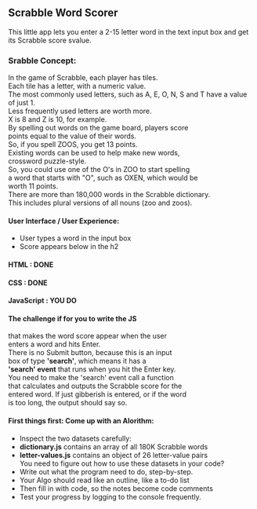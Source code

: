 ## Scrabble Word Scorer  
This little app lets you enter a 2-15 letter word in the
text input box and get its Scrabble score svalue.

### Srabble Concept:
In the game of Scrabble, each player has tiles.  
Each tile has a letter, with a numeric value.  
The most commonly used letters, such as A, E, O, N, S and T  have a value of just 1.  
Less frequently used letters are worth more.  
X is 8 and Z is 10, for example.  
By spelling out words on the game board, players score  
points equal to the value of their words.    
So, if you spell ZOOS, you get 13 points.  
Existing words can be used to help make new words,   
crossword puzzle-style.  
So, you could use one of the O's in ZOO to start spelling  
a word that starts with "O", such as OXEN, which would be  
worth 11 points.  
There are more than 180,000 words in the Scrabble dictionary.  
This includes plural versions of all nouns (zoo and zoos).  


#### User Interface / User Experience:  
- User types a word in the input box
- Score appears below in the h2

#### HTML : DONE  
#### CSS : DONE  
#### JavaScript : YOU DO

#### The challenge if for you to write the JS  
that makes the word score appear when the user  
enters a word and hits Enter.  
There is no Submit button, because this is an input  
box of type **'search'**, which means it has a  
**'search' event** that runs when you hit the Enter key.  
You need to make the 'search' event call a function  
that calculates and outputs the Scrabble score for the  
entered word. If just gibberish is entered, or if the word  
is too long, the output should say so.  

#### First things first: Come up with an Alorithm:  
- Inspect the two datasets carefully:  
- **dictionary.js** contains an array of all 180K Scrabble words  
- **letter-values.js** contains an object of 26 letter-value pairs   
You need to figure out how to use these datasets in your code? 
- Write out what the program need to do, step-by-step.  
- Your Algo should read like an outline, like a to-do list  
- Then fill in with code, so the notes become code comments  
- Test your progress by logging to the console frequently.  


